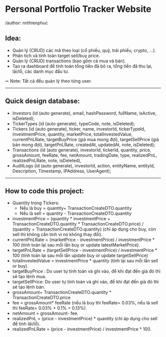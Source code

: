 # Personal Portfolio Tracker Website

/author: nnthienphuc

## Idea:

- Quản lý (CRUD) các mã theo loại (cổ phiếu, quỹ, trái phiếu, crypto, …).
- Phân tích và tính toán target sell/buy price.
- Quản lý (CRUD) transactions (bao gồm cả mua và bán).
- Tạo ra dashboard để tính toán tổng tiền đã bỏ ra, tổng tiền đã thu lại, lãi/lỗ,  các danh mục đầu tư.

⇨ Note: Tất cả đều quản lý theo từng user.

---

## Quick design database:

- Investors (id (auto generate), email, hashPassword, fullName, isActive, isDeleted);
- TickerTypes (id (auto generate), typeCode, note, isDeleted);
- Tickers (id (auto generate), ticker, name, investorId, tickerTypeId, investmentPrice, quantity, marketPrice, totalInvestedValue, currentPnLRate, targetBuyPrice (giá mua mong đợi), targetSellPrice (giá bán mong đợi), targetPnLRate, createdAt, updatedAt, note, isDeleted);
- Transactions (id (auto generate), investorId, tickerId, quantity, price, grossAmount, feeRate, fee, netAmount, tradingDate, type, realizedPnL, realizedPnLRate, note, isDeleted),
- AuditLogs (id (auto generate), investorId, action, entityName, entityId, Description, Timestamp, IPAddress, UserAgent);
---

## How to code this project:

- Quantity trong Tickers:
    - Nếu là buy = quantity+ TransactionCreateDTO.quantity
    - Nếu là sell = quantity - TransactionCreateDTO.quantity
- investmentPrice = (quantity * investmentPrice + TransactionCreateDTO.quantity * TransactionCreateDTO.price) / (quantity + TransactionCreateDTO.quantity) (chỉ áp dụng cho buy, còn sell thì không cần tính vì nó không thay đổi).
- currentPnLRate = (marketPrice - investmentPrice) / investmentPrice * 100 (tính toán lại sau mỗi lần buy or update latestMarketPrice).
- targetPnLRate = (targetSellPrice - investmentPrice) / investmentPrice * 100 (tính toán lại sau mỗi lần update buy or update targetSellPrice)
- totalInvestedValue = investmentPrice * quantity (tính lại sau mỗi lần sell or buy).
- targetBuyPrice : Do user tự tính toán và ghi vào, để khi đạt đến giá đó thì sẽ tạo lệnh mua.
- targetSellPrice: Do user tự tính toán và ghi vào, để khi đạt đến giá đó thì sẽ tạo lệnh bán.
- grossAmount= TransactionCreateDTO.quantity * TransactionCreateDTO.price
- fee = grossAmount* feeRate (nếu là buy thì feeRate= 0.03%, nếu là sell thì feeRate= 0.03% + 0.1% = 0.13%).
- netAmount = grossAmount- fee.
- realizedPnL = (price - investmentPrice) * quantity (chỉ áp dụng cho sell để tính lãi/lỗ).
- realizedPnLRate =  (price - investmentPrice) / investmentPrice * 100.
